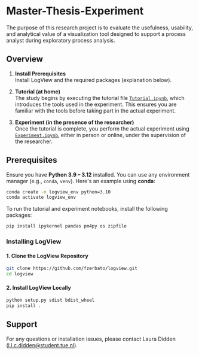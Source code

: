 # Master-Thesis-Experiment
The purpose of this research project is to evaluate the usefulness, usability, and analytical value of a visualization tool designed to support a process analyst during exploratory process analysis.

## Overview

1. **Install Prerequisites**   
   Install LogView and the required packages (explanation below).
3. **Tutorial (at home)**  
   The study begins by executing the tutorial file [`Tutorial.ipynb`](./Tutorial.ipynb), which introduces the tools used in the experiment. This ensures you are familiar with the tools before taking part in the actual experiment.

4. **Experiment (in the presence of the researcher)**  
   Once the tutorial is complete, you perform the actual experiment using [`Experiment.ipynb`](./Experiment.ipynb), either in person or online, under the supervision of the researcher.

## Prerequisites

Ensure you have **Python 3.9 – 3.12** installed. You can use any environment manager (e.g., `conda`, `venv`). Here's an example using **conda**:

```bash
conda create -n logview_env python=3.10
conda activate logview_env
```

To run the tutorial and experiment notebooks, install the following packages:

```bash
pip install ipykernel pandas pm4py os zipfile
```


### Installing **LogView**

#### 1. Clone the LogView Repository

```bash
git clone https://github.com/fzerbato/logview.git
cd logview
```

#### 2. Install LogView Locally

```bash
python setup.py sdist bdist_wheel
pip install .
```

## Support
For any questions or installation issues, please contact Laura Didden (l.l.c.didden@student.tue.nl).
